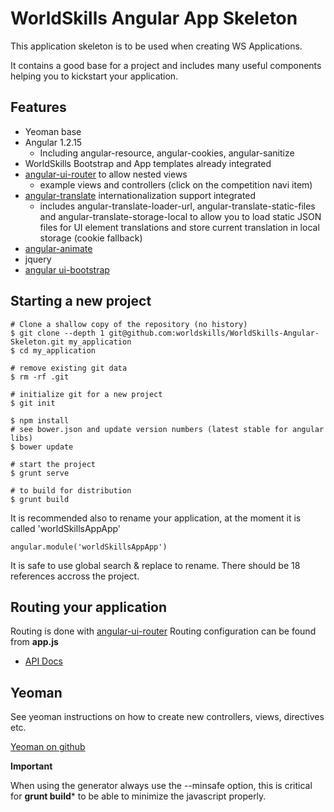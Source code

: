 WorldSkills Angular App Skeleton
==================================

This application skeleton is to be used when creating WS Applications.

It contains a good base for a project and includes many useful components helping you to kickstart your application.



Features
-----------


* Yeoman base
* Angular 1.2.15
	* Including angular-resource, angular-cookies, angular-sanitize
* WorldSkills Bootstrap and App templates already integrated
* [angular-ui-router](https://github.com/angular-ui/ui-router) to allow nested views
	* example views and controllers (click on the competition navi item)
* [angular-translate](https://github.com/angular-translate/angular-translate) internationalization support integrated
	* includes angular-translate-loader-url, angular-translate-static-files and angular-translate-storage-local to allow you to load static JSON files for UI element translations and store current translation in local storage (cookie fallback)
* [angular-animate](http://code.angularjs.org/1.2.15/docs/guide/animations)
* jquery
* [angular ui-bootstrap](http://angular-ui.github.io/bootstrap)


Starting a new project
------------------------

	# Clone a shallow copy of the repository (no history)
	$ git clone --depth 1 git@github.com:worldskills/WorldSkills-Angular-Skeleton.git my_application
	$ cd my_application

	# remove existing git data
	$ rm -rf .git
	
	# initialize git for a new project
	$ git init
	
	$ npm install
	# see bower.json and update version numbers (latest stable for angular libs)
	$ bower update
	
	# start the project
	$ grunt serve
	
	# to build for distribution
	$ grunt build


It is recommended also to rename your application, at the moment it is called 'worldSkillsAppApp'

	angular.module('worldSkillsAppApp')

It is safe to use global search & replace to rename. There should be 18 references accross the project. 	
	
	

Routing your application
--------------------------

Routing is done with [angular-ui-router](https://github.com/angular-ui/ui-router)
Routing configuration can be found from **app.js**

* [API Docs](http://angular-ui.github.io/ui-router/site/#/api/ui.router)
	


Yeoman
--------
See yeoman instructions on how to create new controllers, views, directives etc.

[Yeoman on github](]https://github.com/yeoman/generator-angular)


**Important**

When using the generator always use the --minsafe option, this is critical for **grunt build***  to be able to minimize the javascript properly.
